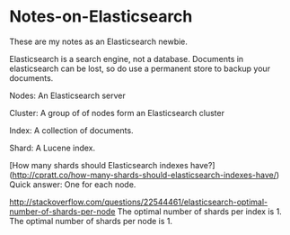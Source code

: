 # Notes-on-Elasticsearch
These are my notes as an Elasticsearch newbie.  

Elasticsearch is a search engine, not a database.  Documents in elasticsearch can be lost, so do use a permanent store to backup your documents. 

Nodes:  An Elasticsearch server

Cluster: A group of of nodes form an Elasticsearch cluster

Index: A collection of documents.

Shard: A Lucene index.  

[How many shards should Elasticsearch indexes have?] (http://cpratt.co/how-many-shards-should-elasticsearch-indexes-have/)
Quick answer:  One for each node.  

http://stackoverflow.com/questions/22544461/elasticsearch-optimal-number-of-shards-per-node
The optimal number of shards per index is 1.
The optimal number of shards per node is 1.
